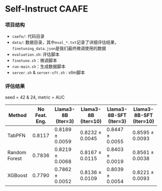 # Self-Instruct CAAFE

### 项目结构

- `caafe/`: 代码目录
- `data/`: 数据目录，其中`eval_*.txt`记录了详细评估结果，`finetuning_data.json`是我们最终微调使用的数据
- `evaluation.sh`: 评估脚本
- `finetune.sh`：微调脚本
- `run-main.sh`：生成数据脚本
- `server.sh` & `server-sft.sh` : vllm脚本

### 评估结果 

seed = 42 & 24, metric = AUC

| Method        | No Feat. Eng. | Llama3-8B (Iter=3) | Llama3-8B (Iter=10) | Llama3-8B-SFT (Iter=3) | Llama3-8B-SFT (Iter=10) |
| ------------- | ------------- | ------------------ | ------------------- | ---------------------- | ----------------------- |
| TabPFN        | 0.8117        | 0.8189 ± 0.0059    | 0.8232 ± 0.0045     | 0.8447 ± 0.0055        | 0.8595 ± 0.0093         |
| Random Forest | 0.7836        | 0.8219 ± 0.0068    | 0.8167 ± 0.0115     | 0.8403 ± 0.0019        | 0.8561 ± 0.0038         |
| XGBoost       | 0.7790        | 0.7862 ± 0.0052    | 0.8136 ± 0.0109     | 0.8039 ± 0.0054        | 0.8221 ± 0.0093         |


